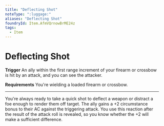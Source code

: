 ```yaml
---
title: "Deflecting Shot"
noteType: ":luggage:"
aliases: "Deflecting Shot"
foundryId: Item.AfmVQrnowBrME24z
tags:
  - Item
---
```


# Deflecting Shot

**Trigger** An ally within the first range increment of your firearm or crossbow is hit by an attack, and you can see the attacker.

**Requirements** You're wielding a loaded firearm or crossbow.

* * *

You're always ready to take a quick shot to deflect a weapon or distract a foe enough to render them off target. The ally gains a +2 circumstance bonus to their AC against the triggering attack. You use this reaction after the result of the attack roll is revealed, so you know whether the +2 will make a sufficient difference.
